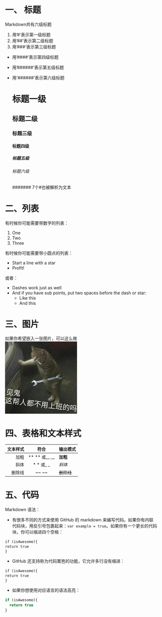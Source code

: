 # 一、 标题

  Markdown共有六级标题
  
  1. 用’#‘表示第一级标题
  1. 用’##‘表示第二级标题
  1. 用’###‘表示第三级标题
  * 用’####‘表示第四级标题
  * 用’######‘表示第五级标题
  * 用‘######’表示第六级标题

    # 标题一级
    ## 标题二级
    ### 标题三级
    #### 标题四级
    ##### 标题五级
    ###### 标题六级
    ####### 7个#也被解析为文本

# 二、列表

  有时候你可能需要带数字的列表：

  1. One
  2. Two
  3. Three

  有时候你可能需要带小圆点的列表：

  * Start a line with a star
  * Profit!

  或者：

  - Dashes work just as well
  - And if you have sub points, put two spaces before the dash or star:
    - Like this
    - And this
    
# 三、图片

  如果你希望嵌入一张图片，可以这么做</br>
  ![Yaktocat 的图片](https://github.com/longpang/markdown/blob/master/testimage.png)
  
# 四、表格和文本样式

  |文本样式|符合|输出模式|
  -:|:-:|:-
  |加粗| ** ** 或__ __ |**加粗** |
  |斜体| * * 或_ _ |*斜体*|
  |删除线| ~~ ~~ |~~删除线~~|
  
# 五、代码  

 Markdown 语法：
 
   * 有很多不同的方式来使用 GitHub 的 markdown 来编写代码。如果你有内联代码块，用反引号包裹起来：`var example = true`。如果你有一个更长的代码块，你可以缩进四个空格：
 
    if (isAwesome){
    return true
    }
 
  * GitHub 还支持称为代码篱笆的功能，它允许多行没有缩进：

  ```
  if (isAwesome){
  return true
  }
  ```
 
  * 如果你想使用对应语言的语法高亮：

  ```javascript
  if (isAwesome){
    return true
  }
  ```

